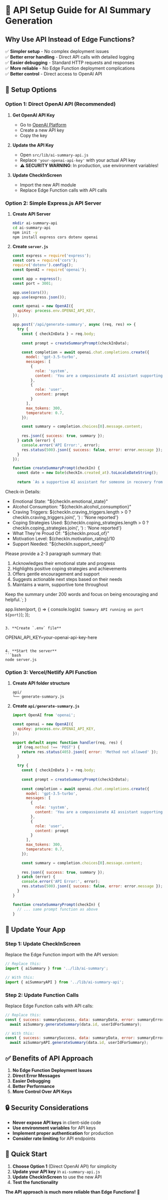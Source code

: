 # 🚀 API Setup Guide for AI Summary Generation

## **Why Use API Instead of Edge Functions?**

✅ **Simpler setup** - No complex deployment issues  
✅ **Better error handling** - Direct API calls with detailed logging  
✅ **Easier debugging** - Standard HTTP requests and responses  
✅ **More reliable** - No Edge Function deployment complications  
✅ **Better control** - Direct access to OpenAI API  

## **🔧 Setup Options**

### **Option 1: Direct OpenAI API (Recommended)**

1. **Get OpenAI API Key**
   - Go to [OpenAI Platform](https://platform.openai.com/api-keys)
   - Create a new API key
   - Copy the key

2. **Update the API Key**
   - Open `src/lib/ai-summary-api.js`
   - Replace `'your-openai-api-key'` with your actual API key
   - **⚠️ SECURITY WARNING**: In production, use environment variables!

3. **Update CheckInScreen**
   - Import the new API module
   - Replace Edge Function calls with API calls

### **Option 2: Simple Express.js API Server**

1. **Create API Server**
   ```bash
   mkdir ai-summary-api
   cd ai-summary-api
   npm init -y
   npm install express cors dotenv openai
   ```

2. **Create `server.js`**
   ```javascript
   const express = require('express');
   const cors = require('cors');
   require('dotenv').config();
   const OpenAI = require('openai');

   const app = express();
   const port = 3001;

   app.use(cors());
   app.use(express.json());

   const openai = new OpenAI({
     apiKey: process.env.OPENAI_API_KEY,
   });

   app.post('/api/generate-summary', async (req, res) => {
     try {
       const { checkInData } = req.body;
       
       const prompt = createSummaryPrompt(checkInData);
       
       const completion = await openai.chat.completions.create({
         model: 'gpt-3.5-turbo',
         messages: [
           {
             role: 'system',
             content: 'You are a compassionate AI assistant supporting people in recovery from alcohol addiction.'
           },
           {
             role: 'user',
             content: prompt
           }
         ],
         max_tokens: 300,
         temperature: 0.7,
       });

       const summary = completion.choices[0].message.content;
       
       res.json({ success: true, summary });
     } catch (error) {
       console.error('API Error:', error);
       res.status(500).json({ success: false, error: error.message });
     }
   });

   function createSummaryPrompt(checkIn) {
     const date = new Date(checkIn.created_at).toLocaleDateString();
     
     return `As a supportive AI assistant for someone in recovery from alcohol addiction, please provide a compassionate and insightful summary of this daily check-in from ${date}.

Check-in Details:
- Emotional State: "${checkIn.emotional_state}"
- Alcohol Consumption: "${checkIn.alcohol_consumption}"
- Craving Triggers: ${checkIn.craving_triggers.length > 0 ? checkIn.craving_triggers.join(', ') : 'None reported'}
- Coping Strategies Used: ${checkIn.coping_strategies.length > 0 ? checkIn.coping_strategies.join(', ') : 'None reported'}
- What They're Proud Of: "${checkIn.proud_of}"
- Motivation Level: ${checkIn.motivation_rating}/10
- Support Needed: "${checkIn.support_need}"

Please provide a 2-3 paragraph summary that:
1. Acknowledges their emotional state and progress
2. Highlights positive coping strategies and achievements
3. Offers gentle encouragement and support
4. Suggests actionable next steps based on their needs
5. Maintains a warm, supportive tone throughout

Keep the summary under 200 words and focus on being encouraging and helpful.`;
   }

   app.listen(port, () => {
     console.log(`AI Summary API running on port ${port}`);
   });
   ```

3. **Create `.env` file**
   ```
   OPENAI_API_KEY=your-openai-api-key-here
   ```

4. **Start the server**
   ```bash
   node server.js
   ```

### **Option 3: Vercel/Netlify API Function**

1. **Create API folder structure**
   ```
   api/
   └── generate-summary.js
   ```

2. **Create `api/generate-summary.js`**
   ```javascript
   import OpenAI from 'openai';

   const openai = new OpenAI({
     apiKey: process.env.OPENAI_API_KEY,
   });

   export default async function handler(req, res) {
     if (req.method !== 'POST') {
       return res.status(405).json({ error: 'Method not allowed' });
     }

     try {
       const { checkInData } = req.body;
       
       const prompt = createSummaryPrompt(checkInData);
       
       const completion = await openai.chat.completions.create({
         model: 'gpt-3.5-turbo',
         messages: [
           {
             role: 'system',
             content: 'You are a compassionate AI assistant supporting people in recovery from alcohol addiction.'
           },
           {
             role: 'user',
             content: prompt
           }
         ],
         max_tokens: 300,
         temperature: 0.7,
       });

       const summary = completion.choices[0].message.content;
       
       res.json({ success: true, summary });
     } catch (error) {
       console.error('API Error:', error);
       res.status(500).json({ success: false, error: error.message });
     }
   }

   function createSummaryPrompt(checkIn) {
     // ... same prompt function as above
   }
   ```

## **🔄 Update Your App**

### **Step 1: Update CheckInScreen**

Replace the Edge Function import with the API version:

```javascript
// Replace this:
import { aiSummary } from '../lib/ai-summary';

// With this:
import { aiSummaryAPI } from '../lib/ai-summary-api';
```

### **Step 2: Update Function Calls**

Replace Edge Function calls with API calls:

```javascript
// Replace this:
const { success: summarySuccess, data: summaryData, error: summaryError } = 
  await aiSummary.generateSummary(data.id, userIdForSummary);

// With this:
const { success: summarySuccess, data: summaryData, error: summaryError } = 
  await aiSummaryAPI.generateSummary(data.id, userIdForSummary);
```

## **✅ Benefits of API Approach**

1. **No Edge Function Deployment Issues**
2. **Direct Error Messages**
3. **Easier Debugging**
4. **Better Performance**
5. **More Control Over API Keys**

## **🔒 Security Considerations**

- **Never expose API keys** in client-side code
- **Use environment variables** for API keys
- **Implement proper authentication** for production
- **Consider rate limiting** for API endpoints

## **🎯 Quick Start**

1. **Choose Option 1** (Direct OpenAI API) for simplicity
2. **Update your API key** in `ai-summary-api.js`
3. **Update CheckInScreen** to use the new API
4. **Test the functionality**

**The API approach is much more reliable than Edge Functions!** 🚀 